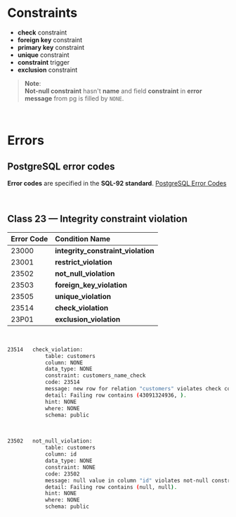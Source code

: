 # Constraints
- **check** constraint
- **foreign key** constraint
- **primary key** constraint
- **unique** constraint
- **constraint** trigger
- **exclusion** constraint

> **Note**:<br>
> **Not-null constraint** hasn't **name** and field **constraint** in **error message** from pg is filled by `NONE`.

<br>

# Errors
## PostgreSQL error codes
**Error codes** are specified in the **SQL-92 standard**.
[PostgreSQL Error Codes](https://www.postgresql.org/docs/current/errcodes-appendix.html)

<br>

## Class 23 — Integrity constraint violation
|Error Code|Condition Name|
|:---------|:-------------|
|23000|**integrity_constraint_violation**|
|23001|**restrict_violation**|
|23502|**not_null_violation**|
|23503|**foreign_key_violation**|
|23505|**unique_violation**|
|23514|**check_violation**|
|23P01|**exclusion_violation**|

<br>

```sh
23514   check_violation:
            table: customers
            column: NONE
            data_type: NONE
            constraint: customers_name_check
            code: 23514
            message: new row for relation "customers" violates check constraint "customers_name_check"
            detail: Failing row contains (43091324936, ).
            hint: NONE
            where: NONE
            schema: public
```

<br>

```sh
23502   not_null_violation:
            table: customers
            column: id
            data_type: NONE
            constraint: NONE
            code: 23502
            message: null value in column "id" violates not-null constraint
            detail: Failing row contains (null, null).
            hint: NONE
            where: NONE
            schema: public
```


